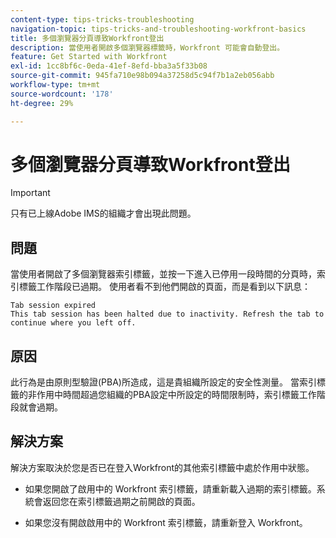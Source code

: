 ```yaml
---
content-type: tips-tricks-troubleshooting
navigation-topic: tips-tricks-and-troubleshooting-workfront-basics
title: 多個瀏覽器分頁導致Workfront登出
description: 當使用者開啟多個瀏覽器標籤時，Workfront 可能會自動登出。
feature: Get Started with Workfront
exl-id: 1cc8bf6c-0eda-41ef-8efd-bba3a5f33b08
source-git-commit: 945fa710e98b094a37258d5c94f7b1a2eb056abb
workflow-type: tm+mt
source-wordcount: '178'
ht-degree: 29%

---
```


# 多個瀏覽器分頁導致Workfront登出

>[!IMPORTANT]
>
>只有已上線Adobe IMS的組織才會出現此問題。

## 問題

當使用者開啟了多個瀏覽器索引標籤，並按一下進入已停用一段時間的分頁時，索引標籤工作階段已過期。 使用者看不到他們開啟的頁面，而是看到以下訊息：

```
Tab session expired
This tab session has been halted due to inactivity. Refresh the tab to continue where you left off.
```

## 原因

此行為是由原則型驗證(PBA)所造成，這是貴組織所設定的安全性測量。 當索引標籤的非作用中時間超過您組織的PBA設定中所設定的時間限制時，索引標籤工作階段就會過期。

## 解決方案

解決方案取決於您是否已在登入Workfront的其他索引標籤中處於作用中狀態。

* 如果您開啟了啟用中的 Workfront 索引標籤，請重新載入過期的索引標籤。系統會返回您在索引標籤過期之前開啟的頁面。

* 如果您沒有開啟啟用中的 Workfront 索引標籤，請重新登入 Workfront。
